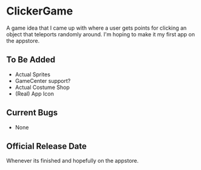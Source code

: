 # ClickerGame
A game idea that I came up with where a user gets points for clicking an object that teleports randomly around. I'm hoping to make it my first app on the appstore.
## To Be Added
- Actual Sprites 
- GameCenter support?
- Actual Costume Shop
- (Real) App Icon
## Current Bugs
- None
## Official Release Date
Whenever its finished and hopefully on the appstore.
